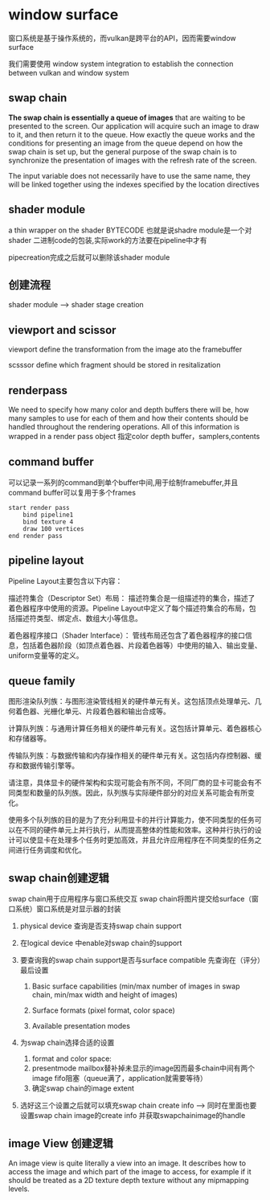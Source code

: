 # window surface

窗口系统是基于操作系统的，而vulkan是跨平台的API，因而需要window　surface

我们需要使用 window system integration to establish the connection between vulkan and window system

## swap chain 

**The swap chain is essentially a queue of images** that are waiting to be presented to the screen. Our application will acquire such an image to draw to it, and then return it to the queue. How exactly the queue works and the conditions for presenting an image from the queue depend on how the swap chain is set up, but the general purpose of the swap chain is to synchronize the presentation of images with the refresh rate of the screen.

The input variable does not necessarily have to use the same name, they will be linked together using the indexes specified by the location directives

## shader module

a thin wrapper on the shader BYTECODE   也就是说shadre module是一个对shader 二进制code的包装,实际work的方法要在pipeline中才有

pipecreation完成之后就可以删除该shader module

## 创建流程

shader module --> shader stage creation


## viewport and scissor

viewport define the transformation from the image ato the framebuffer 

scsssor define which fragment should be stored in resitalization


## renderpass

We need to specify how many color and depth buffers there will be, how many samples to use for each of them and how their contents should be handled throughout the rendering operations. All of this information is wrapped in a render pass object
指定color depth buffer，samplers,contents

## command buffer

可以记录一系列的command到单个buffer中间,用于绘制framebuffer,并且command buffer可以复用于多个frames

    start render pass
        bind pipeline1 
        bind texture 4
        draw 100 vertices
    end render pass


## pipeline layout 

Pipeline Layout主要包含以下内容：

描述符集合（Descriptor Set）布局：
描述符集合是一组描述符的集合，描述了着色器程序中使用的资源。Pipeline Layout中定义了每个描述符集合的布局，包括描述符类型、绑定点、数组大小等信息。

着色器程序接口（Shader Interface）：
管线布局还包含了着色器程序的接口信息，包括着色器阶段（如顶点着色器、片段着色器等）中使用的输入、输出变量、uniform变量等的定义。

## queue family

图形渲染队列族：与图形渲染管线相关的硬件单元有关。这包括顶点处理单元、几何着色器、光栅化单元、片段着色器和输出合成等。

计算队列族：与通用计算任务相关的硬件单元有关。这包括计算单元、着色器核心和存储器等。

传输队列族：与数据传输和内存操作相关的硬件单元有关。这包括内存控制器、缓存和数据传输引擎等。

请注意，具体显卡的硬件架构和实现可能会有所不同，不同厂商的显卡可能会有不同类型和数量的队列族。因此，队列族与实际硬件部分的对应关系可能会有所变化。

使用多个队列族的目的是为了充分利用显卡的并行计算能力，使不同类型的任务可以在不同的硬件单元上并行执行，从而提高整体的性能和效率。这种并行执行的设计可以使显卡在处理多个任务时更加高效，并且允许应用程序在不同类型的任务之间进行任务调度和优化。


## swap chain创建逻辑

swap chain用于应用程序与窗口系统交互 swap chain将图片提交给surface（窗口系统）窗口系统是对显示器的封装

1. physical device 查询是否支持swap chain support
2. 在logical device 中enable对swap chain的support
3. 要查询我的swap chain support是否与surface compatible 先查询在（评分）最后设置

    1. Basic surface capabilities (min/max number of images in swap chain, min/max width and height of images)

    2. Surface formats (pixel format, color space)

    3. Available presentation modes

4. 为swap chain选择合适的设置
    1. format and color space:
    2. presentmode  mailbox替补掉未显示的image因而最多chain中间有两个image fifo阻塞（queue满了，application就需要等待）
    3. 确定swap chain的image extent

5. 选好这三个设置之后就可以填充swap chain create info  --> 同时在里面也要设置swap chain image的create info 并获取swapchainimage的handle

## image View 创建逻辑

An image view is quite literally a view into an image. It describes how to access the image and which part of the image to access, for example if it should be treated as a 2D texture depth texture without any mipmapping levels.



